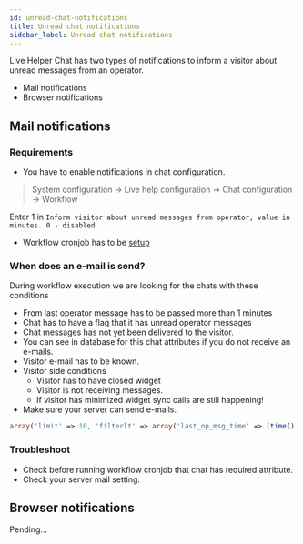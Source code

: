 ```yaml
---
id: unread-chat-notifications
title: Unread chat notifications
sidebar_label: Unread chat notifications
---
```


Live Helper Chat has two types of notifications to inform a visitor about unread messages from an operator.

* Mail notifications
* Browser notifications

## Mail notifications

### Requirements

* You have to enable notifications in chat configuration.

> System configuration -> Live help configuration -> Chat configuration -> Workflow

Enter 1 in `Inform visitor about unread messages from operator, value in minutes. 0 - disabled`

* Workflow cronjob has to be [setup](../development/cronjob.md#default-cronjob-setup)

### When does an e-mail is send?

During workflow execution we are looking for the chats with these conditions

* From last operator message has to be passed more than 1 minutes
* Chat has to have a flag that it has unread operator messages
* Chat messages has not yet been delivered to the visitor.
* You can see in database for this chat attributes if you do not receive an e-mails.
* Visitor e-mail has to be known.
* Visitor side conditions
    * Visitor has to have closed widget
    * Visitor is not receiving messages.
    * If visitor has minimized widget sync calls are still happening!
* Make sure your server can send e-mails.

```php
array('limit' => 10, 'filterlt' => array('last_op_msg_time' => (time() - (1*60))), 'filter' => array('has_unread_op_messages' => 1, 'unread_op_messages_informed' => 0));
```
### Troubleshoot

* Check before running workflow cronjob that chat has required attribute.
* Check your server mail setting.

## Browser notifications

Pending...
